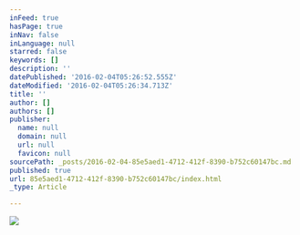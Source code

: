 ```yaml
---
inFeed: true
hasPage: true
inNav: false
inLanguage: null
starred: false
keywords: []
description: ''
datePublished: '2016-02-04T05:26:52.555Z'
dateModified: '2016-02-04T05:26:34.713Z'
title: ''
author: []
authors: []
publisher:
  name: null
  domain: null
  url: null
  favicon: null
sourcePath: _posts/2016-02-04-85e5aed1-4712-412f-8390-b752c60147bc.md
published: true
url: 85e5aed1-4712-412f-8390-b752c60147bc/index.html
_type: Article

---
```

![](https://the-grid-user-content.s3-us-west-2.amazonaws.com/8df6d62c-65cc-4d75-b7f6-58db87ccca64.tif)